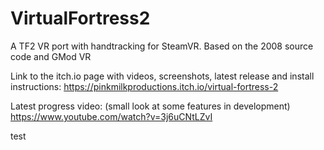# VirtualFortress2
A TF2 VR port with handtracking for SteamVR. Based on the 2008 source code and GMod VR

Link to the itch.io page with videos, screenshots, latest release and install instructions:
https://pinkmilkproductions.itch.io/virtual-fortress-2

Latest progress video:
(small look at some features in development)
https://www.youtube.com/watch?v=3j6uCNtLZvI

test
